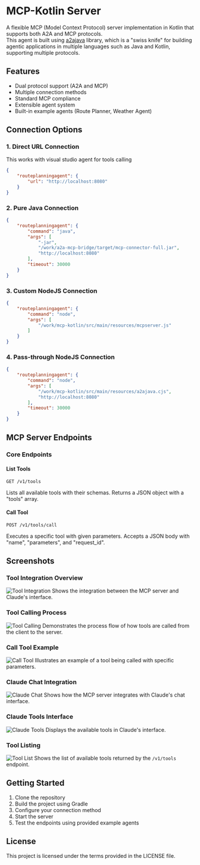 # MCP-Kotlin Server

A flexible MCP (Model Context Protocol) server implementation in Kotlin that supports both A2A and MCP protocols.  
This agent is built using [a2ajava](https://github.com/vishalmysore/a2ajava) library, which is a "swiss knife" for building agentic applications in multiple languages such as Java and Kotlin, supporting multiple protocols.

## Features

- Dual protocol support (A2A and MCP)
- Multiple connection methods
- Standard MCP compliance
- Extensible agent system
- Built-in example agents (Route Planner, Weather Agent)

## Connection Options

### 1. Direct URL Connection
This works with visual studio agent for tools calling 

```json
{
    "routeplanningagent": {
        "url": "http://localhost:8080"       
    }
}
```

### 2. Pure Java Connection
```json
{
    "routeplanningagent": {
        "command": "java",
        "args": [
            "-jar",
            "/work/a2a-mcp-bridge/target/mcp-connector-full.jar",
            "http://localhost:8080"
        ],
        "timeout": 30000
    }
}
```

### 3. Custom NodeJS Connection
```json
{
    "routeplanningagent": {
        "command": "node",
        "args": [
            "/work/mcp-kotlin/src/main/resources/mcpserver.js"
        ]
    }
}
```

### 4. Pass-through NodeJS Connection
```json
{
    "routeplanningagent": {
        "command": "node",
        "args": [
            "/work/mcp-kotlin/src/main/resources/a2ajava.cjs",
            "http://localhost:8080"
        ],
        "timeout": 30000
    }
}
```

## MCP Server Endpoints

### Core Endpoints

#### List Tools
```
GET /v1/tools
```
Lists all available tools with their schemas. Returns a JSON object with a "tools" array.

#### Call Tool
```
POST /v1/tools/call
```
Executes a specific tool with given parameters. Accepts a JSON body with "name", "parameters", and "request_id".





## Screenshots

### Tool Integration Overview
![Tool Integration](toolsclaude.png)
Shows the integration between the MCP server and Claude's interface.

### Tool Calling Process
![Tool Calling](tool_calling.png)
Demonstrates the process flow of how tools are called from the client to the server.

### Call Tool Example
![Call Tool](callTool.png)
Illustrates an example of a tool being called with specific parameters.

### Claude Chat Integration
![Claude Chat](claudechat.png)
Shows how the MCP server integrates with Claude's chat interface.

### Claude Tools Interface
![Claude Tools](claudetools.png)
Displays the available tools in Claude's interface.

### Tool Listing
![Tool List](list.png)
Shows the list of available tools returned by the `/v1/tools` endpoint.

## Getting Started

1. Clone the repository
2. Build the project using Gradle
3. Configure your connection method
4. Start the server
5. Test the endpoints using provided example agents

## License

This project is licensed under the terms provided in the LICENSE file.